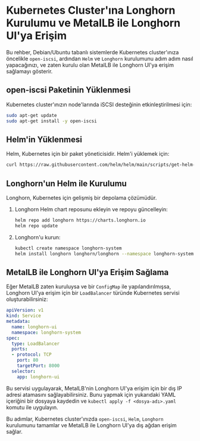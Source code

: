 
# Kubernetes Cluster'ına Longhorn Kurulumu ve MetalLB ile Longhorn UI'ya Erişim

Bu rehber, Debian/Ubuntu tabanlı sistemlerde Kubernetes cluster'ınıza öncelikle `open-iscsi`, ardından `Helm` ve `Longhorn` kurulumunu adım adım nasıl yapacağınızı, ve zaten kurulu olan MetalLB ile Longhorn UI'ya erişim sağlamayı gösterir.

## open-iscsi Paketinin Yüklenmesi

Kubernetes cluster'ınızın node'larında iSCSI desteğinin etkinleştirilmesi için:

```bash
sudo apt-get update
sudo apt-get install -y open-iscsi
```

## Helm'in Yüklenmesi

Helm, Kubernetes için bir paket yöneticisidir. Helm'i yüklemek için:

```bash
curl https://raw.githubusercontent.com/helm/helm/main/scripts/get-helm-3 | bash
```

## Longhorn'un Helm ile Kurulumu

Longhorn, Kubernetes için gelişmiş bir depolama çözümüdür.

1. Longhorn Helm chart reposunu ekleyin ve repoyu güncelleyin:

    ```bash
    helm repo add longhorn https://charts.longhorn.io
    helm repo update
    ```

2. Longhorn'u kurun:

    ```bash
    kubectl create namespace longhorn-system
    helm install longhorn longhorn/longhorn --namespace longhorn-system
    ```

## MetalLB ile Longhorn UI'ya Erişim Sağlama

Eğer MetalLB zaten kuruluysa ve bir `ConfigMap` ile yapılandırılmışsa, Longhorn UI'ya erişim için bir `LoadBalancer` türünde Kubernetes servisi oluşturabilirsiniz:

```yaml
apiVersion: v1
kind: Service
metadata:
  name: longhorn-ui
  namespace: longhorn-system
spec:
  type: LoadBalancer
  ports:
  - protocol: TCP
    port: 80
    targetPort: 8000
  selector:
    app: longhorn-ui
```

Bu servisi uygulayarak, MetalLB'nin Longhorn UI'ya erişim için bir dış IP adresi atamasını sağlayabilirsiniz. Bunu yapmak için yukarıdaki YAML içeriğini bir dosyaya kaydedin ve `kubectl apply -f <dosya-adı>.yaml` komutu ile uygulayın.

Bu adımlar, Kubernetes cluster'ınızda `open-iscsi`, `Helm`, `Longhorn` kurulumunu tamamlar ve MetalLB ile Longhorn UI'ya dış ağdan erişim sağlar.
